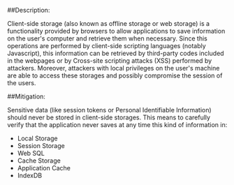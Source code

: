 ##Description:

Client-side storage (also known as offline storage or web storage) is a functionality provided by browsers to allow applications to save information on the user's computer and retrieve them when necessary. 
Since this operations are performed by client-side scripting languages (notably Javascript), this information can be retrieved by third-party codes included in the webpages or by Cross-site scripting attacks (XSS) performed by attackers.
Moreover, attackers with local privileges on the user's machine are able to access these storages and possibly compromise the session of the users.

##Mitigation:

Sensitive data (like session tokens or Personal Identifiable Information) should never be stored in client-side storages. 
This means to carefully verify that the application never saves at any time this kind of information in:
* Local Storage
* Session Storage
* Web SQL
* Cache Storage
* Application Cache
* IndexDB